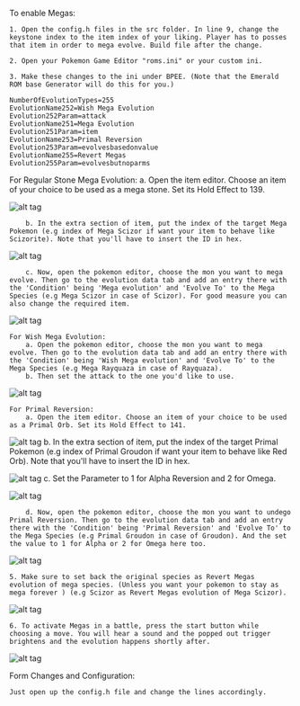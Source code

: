 
To enable Megas:

	1. Open the config.h files in the src folder. In line 9, change the keystone index to the item index of your liking. Player has to posses that item in order to mega evolve. Build file after the change.

	2. Open your Pokemon Game Editor "roms.ini" or your custom ini.

	3. Make these changes to the ini under BPEE. (Note that the Emerald ROM base Generator will do this for you.)
	
	NumberOfEvolutionTypes=255
	EvolutionName252=Wish Mega Evolution
	Evolution252Param=attack
	EvolutionName251=Mega Evolution
	Evolution251Param=item
	EvolutionName253=Primal Reversion
	Evolution253Param=evolvesbasedonvalue
	EvolutionName255=Revert Megas
	Evolution255Param=evolvesbutnoparms

	
For Regular Stone Mega Evolution:
		a. Open the item editor. Choose an item of your choice to be used as a mega stone. Set its Hold Effect to 139.

![alt tag](https://raw.githubusercontent.com/Gamer2020/PokemonGameEditor/master/Screenshots/SettingUpEmEN/hold.png)
		
		b. In the extra section of item, put the index of the target Mega Pokemon (e.g index of Mega Scizor if want your item to behave like Scizorite). Note that you'll have to insert the ID in hex.
		
![alt tag](https://raw.githubusercontent.com/Gamer2020/PokemonGameEditor/master/Screenshots/SettingUpEmEN/extra.png)
		
		c. Now, open the pokemon editor, choose the mon you want to mega evolve. Then go to the evolution data tab and add an entry there with the 'Condition' being 'Mega evolution' and 'Evolve To' to the Mega Species (e.g Mega Scizor in case of Scizor). For good measure you can also change the required item.
		
![alt tag](https://raw.githubusercontent.com/Gamer2020/PokemonGameEditor/master/Screenshots/SettingUpEmEN/evo.png)
		
	For Wish Mega Evolution:
		a. Open the pokemon editor, choose the mon you want to mega evolve. Then go to the evolution data tab and add an entry there with the 'Condition' being 'Wish Mega evolution' and 'Evolve To' to the Mega Species (e.g Mega Rayquaza in case of Rayquaza).
		b. Then set the attack to the one you'd like to use.
		
![alt tag](https://raw.githubusercontent.com/Gamer2020/PokemonGameEditor/master/Screenshots/SettingUpEmEN/wish.png)

	For Primal Reversion:
		a. Open the item editor. Choose an item of your choice to be used as a Primal Orb. Set its Hold Effect to 141.
		
![alt tag](https://raw.githubusercontent.com/Gamer2020/PokemonGameEditor/master/Screenshots/SettingUpEmEN/hold2.png)
		b. In the extra section of item, put the index of the target Primal Pokemon (e.g index of Primal Groudon if want your item to behave like Red Orb). Note that you'll have to insert the ID in hex.
		
![alt tag](https://raw.githubusercontent.com/Gamer2020/PokemonGameEditor/master/Screenshots/SettingUpEmEN/extra.png)
		c. Set the Parameter to 1 for Alpha Reversion and 2 for Omega.
		
![alt tag](https://raw.githubusercontent.com/Gamer2020/PokemonGameEditor/master/Screenshots/SettingUpEmEN/param.png)

		d. Now, open the pokemon editor, choose the mon you want to undego Primal Reversion. Then go to the evolution data tab and add an entry there with the 'Condition' being 'Primal Reversion' and 'Evolve To' to the Mega Species (e.g Primal Groudon in case of Groudon). And the set the value to 1 for Alpha or 2 for Omega here too.
		
![alt tag](https://raw.githubusercontent.com/Gamer2020/PokemonGameEditor/master/Screenshots/SettingUpEmEN/prime.png)

	5. Make sure to set back the original species as Revert Megas evolution of mega species. (Unless you want your pokemon to stay as mega forever ) (e.g Scizor as Revert Megas evolution of Mega Scizor).
	
![alt tag](https://raw.githubusercontent.com/Gamer2020/PokemonGameEditor/master/Screenshots/SettingUpEmEN/revert.png)

	6. To activate Megas in a battle, press the start button while choosing a move. You will hear a sound and the popped out trigger brightens and the evolution happens shortly after.
	
![alt tag](https://raw.githubusercontent.com/Gamer2020/PokemonGameEditor/master/Screenshots/SettingUpEmEN/mega.png)


Form Changes and Configuration:

	Just open up the config.h file and change the lines accordingly.
